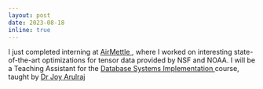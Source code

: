 ```yaml
---
layout: post
date: 2023-08-18
inline: true
---
```


I just completed interning at <a href="https://airmettle.com/"> AirMettle </a>, where I worked on interesting state-of-the-art optimizations for tensor data provided by NSF and NOAA. I will be a Teaching Assistant for the <a href="https://faculty.cc.gatech.edu/~jarulraj/courses/4420-f23/"> Database Systems Implementation </a> course, taught by <a href="https://faculty.cc.gatech.edu/~jarulraj/"> Dr Joy Arulraj </a>